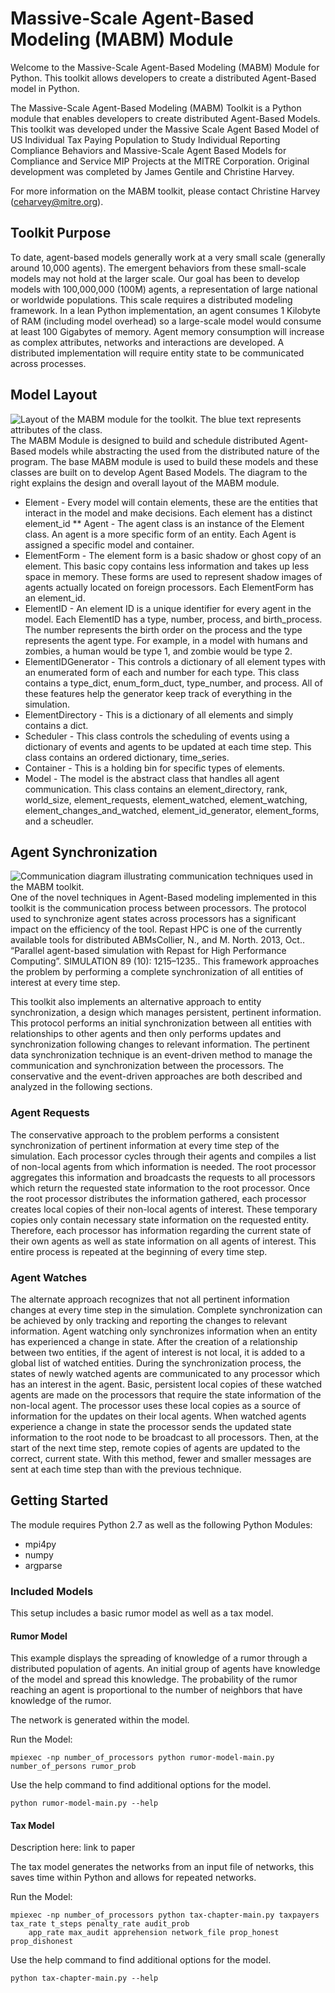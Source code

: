 # Massive-Scale Agent-Based Modeling (MABM) Module

Welcome to the Massive-Scale Agent-Based Modeling (MABM) Module for Python.  This toolkit allows developers to create
a distributed Agent-Based model in Python.

The Massive-Scale Agent-Based Modeling (MABM) Toolkit is a Python module that enables developers to create distributed Agent-Based Models. This toolkit was developed under the Massive Scale Agent Based Model of US Individual Tax Paying Population to Study Individual Reporting Compliance Behaviors and Massive-Scale Agent Based Models for Compliance and Service MIP Projects at the MITRE Corporation. Original development was completed by James Gentile and Christine Harvey.

For more information on the MABM toolkit, please contact Christine Harvey (ceharvey@mitre.org).

## Toolkit Purpose

To date, agent-based models generally work at a very small scale (generally around 10,000 agents). The emergent behaviors from these small-scale models may not hold at the larger scale. Our goal has been to develop models with 100,000,000 (100M) agents, a representation of large national or worldwide populations. This scale requires a distributed modeling framework. In a lean Python implementation, an agent consumes 1 Kilobyte of RAM (including model overhead) so a large-scale model would consume at least 100 Gigabytes of memory. Agent memory consumption will increase as complex attributes, networks and interactions are developed. A distributed implementation will require entity state to be communicated across processes.

## Model Layout

![Layout of the MABM module for the toolkit.  The blue text represents attributes of the class.](https://gitlab.mitre.org/ceharvey/MABM/raw/720c5dc7579327ffc15c77fc8596ee416b31cd8d/Images/1000px-MABM_Module_Desgin.png)
The MABM Module is designed to build and schedule distributed Agent-Based models while abstracting the used from the distributed nature of the program.  The base MABM module is used to build these models and these classes are built on to develop Agent Based Models.  The diagram to the right explains the design and overall layout of the MABM module.
* Element - Every model will contain elements, these are the entities that interact in the model and make decisions.  Each element has a distinct element_id
** Agent - The agent class is an instance of the Element class.  An agent is a more specific form of an entity.  Each Agent is assigned a specific model and container.
* ElementForm - The element form is a basic shadow or ghost copy of an element.  This basic copy contains less information and takes up less space in memory.  These forms are used to represent shadow images of agents actually located on foreign processors.  Each ElementForm has an element_id.
* ElementID - An element ID is a unique identifier for every agent in the model.  Each ElementID has a type, number, process, and birth_process.  The number represents the birth order on the process and the type represents the agent type.  For example, in a model with humans and zombies, a human would be type 1, and zombie would be type 2.
* ElementIDGenerator - This controls a dictionary of all element types with an enumerated form of each and number for each type.  This class contains a type_dict, enum_form_duct, type_number, and process.  All of these features help the generator keep track of everything in the simulation.
* ElementDirectory - This is a dictionary of all elements and simply contains a dict.
* Scheduler  - This class controls the scheduling of events using a dictionary of events and agents to be updated at each time step. This class contains an ordered dictionary, time_series.
* Container - This is a holding bin for specific types of elements.
* Model - The model is the abstract class that handles all agent communication.  This class contains an element_directory, rank, world_size, element_requests, element_watched, element_watching, element_changes_and_watched, element_id_generator, element_forms, and a scheudler.

## Agent Synchronization

![Communication diagram illustrating communication techniques used in the MABM toolkit.](https://gitlab.mitre.org/ceharvey/MABM/raw/720c5dc7579327ffc15c77fc8596ee416b31cd8d/Images/ProcessCommms.png)
One of the novel techniques in Agent-Based modeling implemented in this toolkit is the communication process between processors.   The protocol used to synchronize agent states across processors has a significant impact on the efficiency of the tool.  Repast HPC is one of the currently available tools for distributed ABMs<ref>Collier, N., and M. North. 2013, Oct.. “Parallel agent-based simulation with Repast for High Performance Computing”. SIMULATION 89 (10): 1215–1235.</ref>.  This framework approaches the problem by performing a complete synchronization of all entities of interest at every time step.

This toolkit also implements an alternative approach to entity synchronization, a design which manages persistent, pertinent information.  This protocol performs an initial synchronization between all entities with relationships to other agents and then only performs updates and synchronization following changes to relevant information.  The pertinent data synchronization technique is an event-driven method to manage the communication and synchronization between the processors.  The conservative and the event-driven approaches are both described and analyzed in the following sections.

### Agent Requests
The conservative approach to the problem performs a consistent synchronization of pertinent information at every time step of the simulation.  Each processor cycles through their agents and compiles a list of non-local agents from which information is needed.  The root processor aggregates this information and broadcasts the requests to all processors which return the requested state information to the root processor.  Once the root processor distributes the information gathered, each processor creates local copies of their non-local agents of interest.  These temporary copies only contain necessary state information on the requested entity.  Therefore, each processor has information regarding the current state of their own agents as well as state information on all agents of interest.  This entire process is repeated at the beginning of every time step.

### Agent Watches
The alternate approach recognizes that not all pertinent information changes at every time step in the simulation.  Complete synchronization can be achieved by only tracking and reporting the changes to relevant information.  Agent watching only synchronizes information when an entity has experienced a change in state.  After the creation of a relationship between two entities, if the agent of interest is not local, it is added to a global list of watched entities.  During the synchronization process, the states of newly watched agents are communicated to any processor which has an interest in the agent. Basic, persistent local copies of these watched agents are made on the processors that require the state information of the non-local agent.  The processor uses these local copies as a source of information for the updates on their local agents.  When watched agents experience a change in state the processor sends the updated state information to the root node to be broadcast to all processors.  Then, at the start of the next time step, remote copies of agents are updated to the correct, current state.  With this method, fewer and smaller messages are sent at each time step than with the previous technique.

## Getting Started

The module requires Python 2.7 as well as the following Python Modules:
- mpi4py
- numpy
- argparse

### Included Models

This setup includes a basic rumor model as well as a tax model.

#### Rumor Model

This example displays the spreading of knowledge of a rumor through a distributed population of agents.  An initial group of agents have knowledge of the model and spread this knowledge.  The probability of the rumor reaching an agent is proportional to the number of neighbors that have knowledge of the rumor.

The network is generated within the model.

Run the Model:
```
mpiexec -np number_of_processors python rumor-model-main.py  number_of_persons rumor_prob
```

Use the help command to find additional options for the model.
```
python rumor-model-main.py --help
```

#### Tax Model

Description here: link to paper

The tax model generates the networks from an input file of networks, this saves time within Python and allows for repeated networks.


Run the Model:
```
mpiexec -np number_of_processors python tax-chapter-main.py taxpayers tax_rate t_steps penalty_rate audit_prob
    app_rate max_audit apprehension network_file prop_honest prop_dishonest
```

Use the help command to find additional options for the model.
```
python tax-chapter-main.py --help
```

